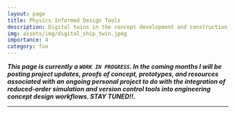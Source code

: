 ```yaml
---
layout: page
title: Physics Informed Design Tools
description: Digital twins in the concept development and construction phases of shipbuilding
img: assets/img/digital_ship_twin.jpeg
importance: 4
category: fun
---
```


***This page is currently a `WORK IN PROGRESS`. In the coming months I will be posting project updates, proofs of concept, prototypes, and resources associated with an ongoing personal project to do with the integration of reduced-order simulation and version control tools into engineering concept design workflows. STAY TUNED!!.***

---

